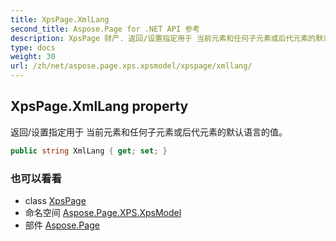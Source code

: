 ```yaml
---
title: XpsPage.XmlLang
second_title: Aspose.Page for .NET API 参考
description: XpsPage 财产. 返回/设置指定用于 当前元素和任何子元素或后代元素的默认语言的值
type: docs
weight: 30
url: /zh/net/aspose.page.xps.xpsmodel/xpspage/xmllang/
---
```

## XpsPage.XmlLang property

返回/设置指定用于 当前元素和任何子元素或后代元素的默认语言的值。

```csharp
public string XmlLang { get; set; }
```

### 也可以看看

* class [XpsPage](../)
* 命名空间 [Aspose.Page.XPS.XpsModel](../../xpspage/)
* 部件 [Aspose.Page](../../../)


